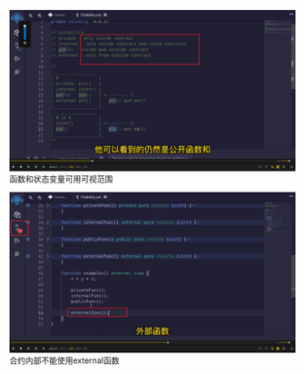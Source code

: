 ![](./img/2022-05-28-17-21-53.png)  
函数和状态变量可用可视范围      

![](./img/2022-05-28-17-24-00.png)      
合约内部不能使用external函数        


